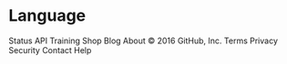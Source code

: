 # Language
Status API Training Shop Blog About © 2016 GitHub, Inc. Terms Privacy Security Contact Help

